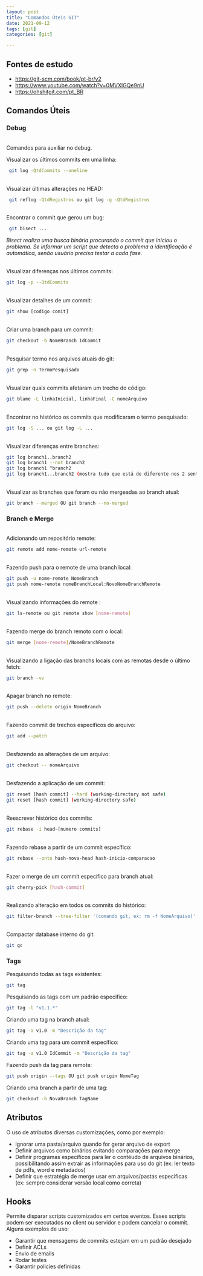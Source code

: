 ```yaml
---
layout: post
title: "Comandos Úteis GIT"
date: 2021-09-12
tags: [git]
categories: [git]

---
```


## **Fontes de estudo**

- <https://git-scm.com/book/pt-br/v2>
- <https://www.youtube.com/watch?v=0MVXlGQe9nU>
- <https://ohshitgit.com/pt_BR>

## **Comandos Úteis**

### **Debug**

\
Comandos para auxiliar no debug.

Visualizar os últimos commits em uma linha:

``` bash
 git log -QtdCommits --oneline
```

\
Visualizar últimas alterações no HEAD:

``` bash
 git reflog -QtdRegistros ou git log -g -QtdRegistros
```

\
Encontrar o commit que gerou um bug:

``` bash
 git bisect ...
```

_Bisect realiza uma busca binária procurando o commit que iniciou o problema. Se informar um script que detecta o problema a identificação é automática, senão usuário precisa testar a cada fase._  

\
Visualizar diferenças nos últimos commits:

``` bash
git log -p --QtdCommits
```

\
Visualizar detalhes de um commit:

``` bash
git show [codigo comit]
```

\
Criar uma branch para um commit:

``` bash
git checkout -b NomeBranch IdCommit
```

\
Pesquisar termo nos arquivos atuais do git:

``` bash
git grep -n TermoPesquisado
```

\
Visualizar quais commits afetaram um trecho do código:

``` bash
git blame -L linhaInicial, linhaFinal -C nomeArquivo
```

\
Encontrar no histórico os commits que modificaram o termo pesquisado:

``` bash
git log -S ... ou git log -L ...
```

\
Visualizar diferenças entre branches:

``` bash
git log branch1..branch2
git log branch1 --not branch2
git log branch1 ^branch2
git log branch1...branch2 (mostra tudo que está de diferente nos 2 sentidos)
```

\
Visualizar as branches que foram ou não mergeadas ao branch atual:

``` bash
git branch --merged OU git branch --no-merged
```

### **Branch e Merge**

\
Adicionando um repositório remote:

``` bash
git remote add nome-remote url-remote
```

\
Fazendo push para o remote de uma branch local:

``` bash
git push -u nome-remote NomeBranch
git push nome-remote nomeBranchLocal:NovoNomeBranchRemote
```

\
Visualizando informações do remote :

``` bash
git ls-remote ou git remote show [nome-remote]
```

\
Fazendo merge do branch remoto com o local:

``` bash
git merge [nome-remote]/NomeBranchRemote
```

\
Visualizando a ligação das branchs locais com as remotas desde o último fetch:

``` bash
git branch -vv
```

\
Apagar branch no remote:

``` bash
git push --delete origin NomeBranch
```

\
Fazendo commit de trechos específicos do arquivo:

``` bash
git add --patch
```

\
Desfazendo as alterações de um arquivo:

``` bash
git checkout -- nomeArquivo
```

\
Desfazendo a aplicação de um commit:

``` bash
git reset [hash commit] --hard (working-directory not safe)
git reset [hash commit] (working-directory safe)
```

\
Reescrever histórico dos commits:

``` bash
git rebase -i head~[numero commits]
```

\
Fazendo rebase a partir de um commit específico:

``` bash
git rebase --onto hash-nova-head hash-inicio-comparacao
```

\
Fazer o merge de um commit específico para branch atual:

``` bash
git cherry-pick [hash-commit]
```

\
Realizando alteração em todos os commits do histórico:

``` bash
git filter-branch --tree-filter '(comando git, ex: rm -f NomeArquivo)' HEAD
```

\
Compactar database interno do git:

``` bash
git gc
```

### **Tags**

Pesquisando todas as tags existentes:

``` bash
git tag
```

Pesquisando as tags com um padrão especifico:

``` bash
git tag -l "v1.1.*"
```

Criando uma tag na branch atual:

``` bash
git tag -a v1.0 -m "Descrição da tag"
```

Criando uma tag para um commit específico:

``` bash
git tag -a v1.0 IdCommit -m "Descrição da tag"
```

Fazendo push da tag para remote:

``` bash
git push origin --tags OU git push origin NomeTag
```

Criando uma branch a partir de uma tag:

``` bash
git checkout -b NovaBranch TagName
```

## **Atributos**

O uso de atributos diversas customizações, como por exemplo:

- Ignorar uma pasta/arquivo quando for gerar arquivo de export
- Definir arquivos como binários evitando comparações para merge
- Definir programas específicos para ler o contéudo de arquivos binários, possibilitando assim extrair as informações para uso do git (ex: ler texto de pdfs, word e metadados)
- Definir que estratégia de merge usar em arquivos/pastas especificas (ex: sempre considerar versão local como correta)

## **Hooks**

Permite disparar scripts customizados em certos eventos. Esses scripts podem ser executados no client ou servidor e podem cancelar o commit. Alguns exemplos de uso:

- Garantir que mensagems de commits estejam em um padrão desejado
- Definir ACLs
- Envio de emails
- Rodar testes
- Garantir policies definidas
